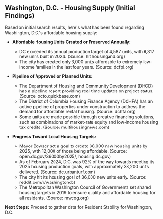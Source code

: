 ## Washington, D.C. - Housing Supply (Initial Findings)

Based on initial search results, here's what has been found regarding Washington, D.C.'s affordable housing supply:

*   **Affordable Housing Units Created or Preserved Annually:**
    *   DC exceeded its annual production target of 4,587 units, with 6,317 new units built in 2024. (Source: hit.housingand.org)
    *   The city has created only 3,000 units affordable to extremely low-income families in the last four years. (Source: dcfpi.org)

*   **Pipeline of Approved or Planned Units:**
    *   The Department of Housing and Community Development (DHCD) has a pipeline report providing real-time updates on project status. (Source: octo.quickbase.com)
    *   The District of Columbia Housing Finance Agency (DCHFA) has an active pipeline of properties under construction to address the demand for affordable rental housing. (Source: dchfa.org)
    *   Some units are made possible through creative financing solutions, such as combinations of market-rate equity and low-income housing tax credits. (Source: multihousingnews.com)

*   **Progress Toward Local Housing Targets:**
    *   Mayor Bowser set a goal to create 36,000 new housing units by 2025, with 12,000 of those being affordable. (Source: open.dc.gov/36000by2025/, housing.dc.gov)
    *   As of February 2024, D.C. was 92% of the way towards meeting its 2025 housing production goals, with approximately 33,200 units delivered. (Source: dc.urbanturf.com)
    *   The city hit its housing goal of 36,000 new units early. (Source: reddit.com/r/washingtondc)
    *   The Metropolitan Washington Council of Governments set shared housing targets in 2019 to ensure quality and affordable housing for all residents. (Source: mwcog.org)

**Next Steps:** Proceed to gather data for Resident Stability for Washington, D.C.

